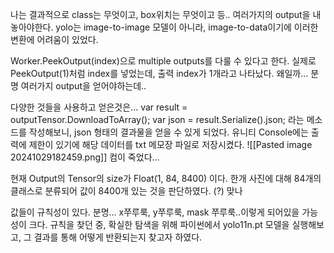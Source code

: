 나는 결과적으로 class는 무엇이고, box위치는 무엇이고 등.. 여러가지의 output을 내놓아야한다. yolo는 image-to-image 모델이 아니라, image-to-data이기에 이러한 변환에 어려움이 있었다. 

Worker.PeekOutput(index)으로 multiple outputs를 다룰 수 있다고 한다. 실제로 PeekOutput(1)처럼 index를 넣었는데, 출력 index가 1개라고 나타났다. 왜일까... 분명 여러가지 output을 얻어야하는데..

다양한 것들을 사용하고 얻은것은...
        var result = outputTensor.DownloadToArray();
        var json = result.Serialize().json;
    라는 메소드를 작성해보니, json 형태의 결과물을 얻을 수 있게 되었다.
유니티 Console에는 출력에 제한이 있기에 해당 데이터를 txt 메모장 파일로 저장시켰다.
![[Pasted image 20241029182459.png]]
컴이 죽었다...

현재 Output의 Tensor의 size가 Float(1, 84, 8400) 이다.
한개 사진에 대해 84개의 클래스로 분류되어 값이 8400개 있는 것을 판단하였다. (?) 맞나

값들이 규칙성이 있다. 분명... x쭈루룩, y쭈루룩, mask 쭈루룩..이렇게 되어있을 가능성이 크다.
규칙을 찾던 중, 확실한 탐색을 위해 파이썬에서 yolo11n.pt  모델을 실행해보고, 그 결과를 통해 어떻게 반환되는지 찾고자 하였다.

